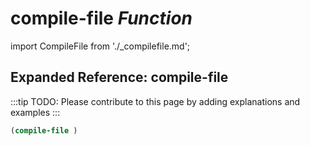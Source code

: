 # **compile-file** *Function*

import CompileFile from './_compilefile.md';

<CompileFile />

## Expanded Reference: compile-file

:::tip
TODO: Please contribute to this page by adding explanations and examples
:::

```lisp
(compile-file )
```
